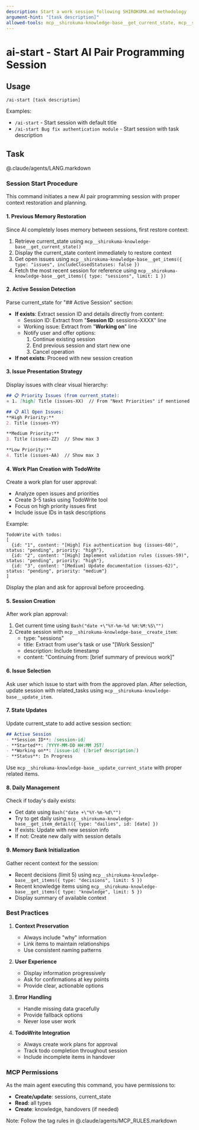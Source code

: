 ```yaml
---
description: Start a work session following SHIROKUMA.md methodology
argument-hint: "[task description]"
allowed-tools: mcp__shirokuma-knowledge-base__get_current_state, mcp__shirokuma-knowledge-base__get_items, mcp__shirokuma-knowledge-base__create_item, mcp__shirokuma-knowledge-base__update_item, mcp__shirokuma-knowledge-base__get_item_detail, mcp__shirokuma-knowledge-base__update_current_state, Bash, TodoWrite
---
```


# ai-start - Start AI Pair Programming Session

## Usage
```
/ai-start [task description]
```

Examples:
- `/ai-start` - Start session with default title
- `/ai-start Bug fix authentication module` - Start session with task description

## Task

@.claude/agents/LANG.markdown

### Session Start Procedure

This command initiates a new AI pair programming session with proper context restoration and planning.

#### 1. Previous Memory Restoration

Since AI completely loses memory between sessions, first restore context:

1. Retrieve current_state using `mcp__shirokuma-knowledge-base__get_current_state()`
2. Display the current_state content immediately to restore context
3. Get open issues using `mcp__shirokuma-knowledge-base__get_items({ type: "issues", includeClosedStatuses: false })`
4. Fetch the most recent session for reference using `mcp__shirokuma-knowledge-base__get_items({ type: "sessions", limit: 1 })`

#### 2. Active Session Detection

Parse current_state for "## Active Session" section:

- **If exists**: Extract session ID and details directly from content:
  - Session ID: Extract from "**Session ID**: sessions-XXXX" line
  - Working issue: Extract from "**Working on**" line  
  - Notify user and offer options:
    1. Continue existing session
    2. End previous session and start new one
    3. Cancel operation
- **If not exists**: Proceed with new session creation

#### 3. Issue Presentation Strategy

Display issues with clear visual hierarchy:

```markdown
## 📋 Priority Issues (from current_state):
⭐ 1. [high] Title (issues-XX)  // From "Next Priorities" if mentioned

## 📋 All Open Issues:
**High Priority:**
2. Title (issues-YY)

**Medium Priority:**
3. Title (issues-ZZ)  // Show max 3

**Low Priority:**
4. Title (issues-AA)  // Show max 3
```

#### 4. Work Plan Creation with TodoWrite

Create a work plan for user approval:
- Analyze open issues and priorities
- Create 3-5 tasks using TodoWrite tool
- Focus on high priority issues first
- Include issue IDs in task descriptions

Example:
```
TodoWrite with todos:
[
  {id: "1", content: "[High] Fix authentication bug (issues-60)", status: "pending", priority: "high"},
  {id: "2", content: "[High] Implement validation rules (issues-59)", status: "pending", priority: "high"},
  {id: "3", content: "[Medium] Update documentation (issues-62)", status: "pending", priority: "medium"}
]
```

Display the plan and ask for approval before proceeding.

#### 5. Session Creation

After work plan approval:
1. Get current time using `Bash("date +\"%Y-%m-%d %H:%M:%S\"")`
2. Create session with `mcp__shirokuma-knowledge-base__create_item`:
   - type: "sessions"
   - title: Extract from user's task or use "[Work Session]"
   - description: Include timestamp
   - content: "Continuing from: [brief summary of previous work]"

#### 6. Issue Selection

Ask user which issue to start with from the approved plan.
After selection, update session with related_tasks using `mcp__shirokuma-knowledge-base__update_item`.

#### 7. State Updates

Update current_state to add active session section:
```markdown
## Active Session
- **Session ID**: [session-id]
- **Started**: [YYYY-MM-DD HH:MM JST]
- **Working on**: [issue-id] ([brief description])
- **Status**: In Progress
```

Use `mcp__shirokuma-knowledge-base__update_current_state` with proper related items.

#### 8. Daily Management

Check if today's daily exists:
- Get date using `Bash("date +\"%Y-%m-%d\"")`
- Try to get daily using `mcp__shirokuma-knowledge-base__get_item_detail({ type: "dailies", id: [date] })`
- If exists: Update with new session info
- If not: Create new daily with session details

#### 9. Memory Bank Initialization

Gather recent context for the session:
- Recent decisions (limit 5) using `mcp__shirokuma-knowledge-base__get_items({ type: "decisions", limit: 5 })`
- Recent knowledge items using `mcp__shirokuma-knowledge-base__get_items({ type: "knowledge", limit: 5 })`
- Display summary of available context

### Best Practices

1. **Context Preservation**
   - Always include "why" information
   - Link items to maintain relationships
   - Use consistent naming patterns

2. **User Experience**
   - Display information progressively
   - Ask for confirmations at key points
   - Provide clear, actionable options

3. **Error Handling**
   - Handle missing data gracefully
   - Provide fallback options
   - Never lose user work

4. **TodoWrite Integration**
   - Always create work plans for approval
   - Track todo completion throughout session
   - Include incomplete items in handover

### MCP Permissions

As the main agent executing this command, you have permissions to:
- **Create/update**: sessions, current_state
- **Read**: all types
- **Create**: knowledge, handovers (if needed)

Note: Follow the tag rules in @.claude/agents/MCP_RULES.markdown